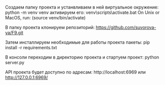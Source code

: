 Создаем папку проекта и устанвливаем в ней виртуальное окружение:
python -m venv venv
активируем его:
venv\scripts\activate.bat
On Unix or MacOS, run: (source venv/bin/activate)

В папку проекта клонируем репозиторий:
https://github.com/suvorova-ya/F9.git

Затем инсталлируем необходимые для работы проекта пакеты:
pip install -r requirements.txt

В консоли переходим в директорию проекта и стартуем проект:
python server.py

API проекта будет доступно по адресам:
http://localhost:6969
или
http://127.0.0.1:6969/
